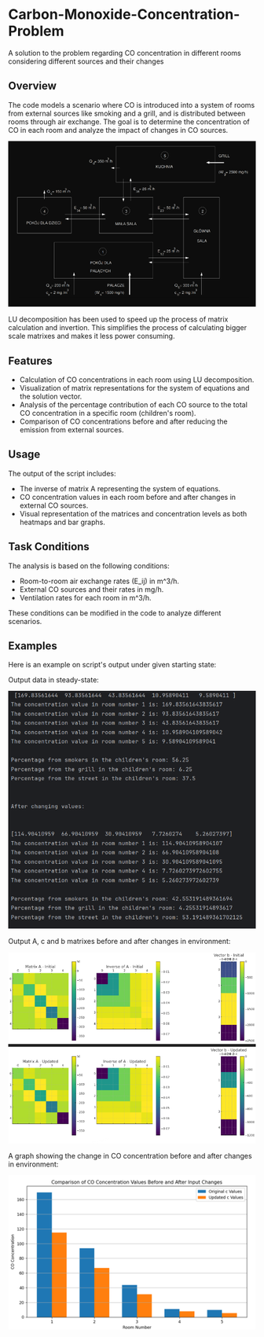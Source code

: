 # Carbon-Monoxide-Concentration-Problem
A solution to the problem regarding CO concentration in different rooms considering different sources and their changes

## Overview

The code models a scenario where CO is introduced into a system of rooms from external sources like smoking and a grill, and is distributed between rooms through air exchange. The goal is to determine the concentration of CO in each room and analyze the impact of changes in CO sources.
  
  ![Task](task.png)

LU decomposition has been used to speed up the process of matrix calculation and invertion. This simplifies the process of calculating bigger scale matrixes and makes it less power consuming.
## Features

- Calculation of CO concentrations in each room using LU decomposition.
- Visualization of matrix representations for the system of equations and the solution vector.
- Analysis of the percentage contribution of each CO source to the total CO concentration in a specific room (children's room).
- Comparison of CO concentrations before and after reducing the emission from external sources.

## Usage

The output of the script includes:

- The inverse of matrix A representing the system of equations.
- CO concentration values in each room before and after changes in external CO sources.
- Visual representation of the matrices and concentration levels as both heatmaps and bar graphs.

## Task Conditions

The analysis is based on the following conditions:
- Room-to-room air exchange rates (E_ij) in m^3/h.
- External CO sources and their rates in mg/h.
- Ventilation rates for each room in m^3/h.

These conditions can be modified in the code to analyze different scenarios.

## Examples

Here is an example on script's output under given starting state:

Output data in steady-state:

![Data](output_data.png)

Output A, c and b matrixes before and after changes in environment:

![Abc](output_matrixes.png)

A graph showing the change in CO concentration before and after changes in environment:

![Bar_graph](output_graph.png)



